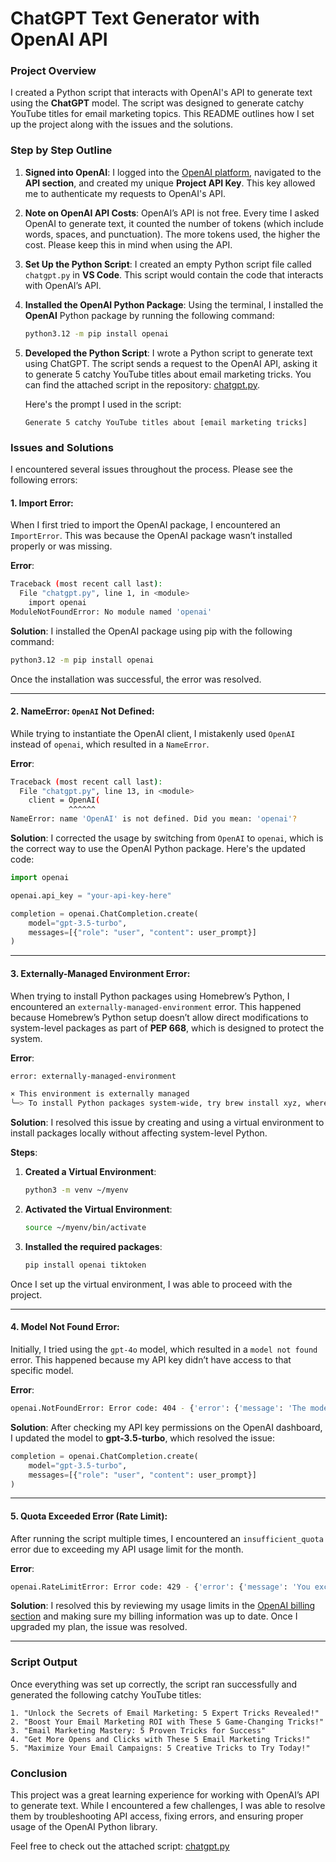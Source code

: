 # ChatGPT Text Generator with OpenAI API

### Project Overview
I created a Python script that interacts with OpenAI's API to generate text using the **ChatGPT** model. The script was designed to generate catchy YouTube titles for email marketing topics. This README outlines how I set up the project along with the issues and the solutions.

### Step by Step Outline

1. **Signed into OpenAI**:
   I logged into the [OpenAI platform](https://platform.openai.com/), navigated to the **API section**, and created my unique **Project API Key**. This key allowed me to authenticate my requests to OpenAI's API.

2. **Note on OpenAI API Costs**:
   OpenAI’s API is not free. Every time I asked OpenAI to generate text, it counted the number of tokens (which include words, spaces, and punctuation). The more tokens used, the higher the cost. Please keep this in mind when using the API.

3. **Set Up the Python Script**:
   I created an empty Python script file called `chatgpt.py` in **VS Code**. This script would contain the code that interacts with OpenAI’s API.

4. **Installed the OpenAI Python Package**:
   Using the terminal, I installed the **OpenAI** Python package by running the following command:
   ```bash
   python3.12 -m pip install openai
   ```

5. **Developed the Python Script**:
   I wrote a Python script to generate text using ChatGPT. The script sends a request to the OpenAI API, asking it to generate 5 catchy YouTube titles about email marketing tricks. You can find the attached script in the repository: [chatgpt.py](./chatgpt.py).

   Here's the prompt I used in the script:
   ```
   Generate 5 catchy YouTube titles about [email marketing tricks]
   ```

### Issues and Solutions

I encountered several issues throughout the process. Please see the following errors:

#### **1. Import Error**:
When I first tried to import the OpenAI package, I encountered an `ImportError`. This was because the OpenAI package wasn’t installed properly or was missing.

**Error**:
```bash
Traceback (most recent call last):
  File "chatgpt.py", line 1, in <module>
    import openai
ModuleNotFoundError: No module named 'openai'
```

**Solution**:
I installed the OpenAI package using pip with the following command:
```bash
python3.12 -m pip install openai
```
Once the installation was successful, the error was resolved.

---

#### **2. NameError: `OpenAI` Not Defined**:
While trying to instantiate the OpenAI client, I mistakenly used `OpenAI` instead of `openai`, which resulted in a `NameError`.

**Error**:
```bash
Traceback (most recent call last):
  File "chatgpt.py", line 13, in <module>
    client = OpenAI(
             ^^^^^^
NameError: name 'OpenAI' is not defined. Did you mean: 'openai'?
```

**Solution**:
I corrected the usage by switching from `OpenAI` to `openai`, which is the correct way to use the OpenAI Python package. Here's the updated code:
```python
import openai

openai.api_key = "your-api-key-here"

completion = openai.ChatCompletion.create(
    model="gpt-3.5-turbo",
    messages=[{"role": "user", "content": user_prompt}]
)
```

---

#### **3. Externally-Managed Environment Error**:
When trying to install Python packages using Homebrew’s Python, I encountered an `externally-managed-environment` error. This happened because Homebrew’s Python setup doesn’t allow direct modifications to system-level packages as part of **PEP 668**, which is designed to protect the system.

**Error**:
```bash
error: externally-managed-environment

× This environment is externally managed
╰─> To install Python packages system-wide, try brew install xyz, where xyz is the package you are trying to install.
```

**Solution**:
I resolved this issue by creating and using a virtual environment to install packages locally without affecting system-level Python.

**Steps**:
1. **Created a Virtual Environment**:
   ```bash
   python3 -m venv ~/myenv
   ```

2. **Activated the Virtual Environment**:
   ```bash
   source ~/myenv/bin/activate
   ```

3. **Installed the required packages**:
   ```bash
   pip install openai tiktoken
   ```

Once I set up the virtual environment, I was able to proceed with the project.

---

#### **4. Model Not Found Error**:
Initially, I tried using the `gpt-4o` model, which resulted in a `model not found` error. This happened because my API key didn’t have access to that specific model.

**Error**:
```bash
openai.NotFoundError: Error code: 404 - {'error': {'message': 'The model `gpt-4o` does not exist or you do not have access to it.'}}
```

**Solution**:
After checking my API key permissions on the OpenAI dashboard, I updated the model to **gpt-3.5-turbo**, which resolved the issue:
```python
completion = openai.ChatCompletion.create(
    model="gpt-3.5-turbo",
    messages=[{"role": "user", "content": user_prompt}]
)
```

---

#### **5. Quota Exceeded Error (Rate Limit)**:
After running the script multiple times, I encountered an `insufficient_quota` error due to exceeding my API usage limit for the month.

**Error**:
```bash
openai.RateLimitError: Error code: 429 - {'error': {'message': 'You exceeded your current quota, please check your plan and billing details.'}}
```

**Solution**:
I resolved this by reviewing my usage limits in the [OpenAI billing section](https://platform.openai.com/account/usage) and making sure my billing information was up to date. Once I upgraded my plan, the issue was resolved.

---

### Script Output

Once everything was set up correctly, the script ran successfully and generated the following catchy YouTube titles:

```
1. "Unlock the Secrets of Email Marketing: 5 Expert Tricks Revealed!"
2. "Boost Your Email Marketing ROI with These 5 Game-Changing Tricks!"
3. "Email Marketing Mastery: 5 Proven Tricks for Success"
4. "Get More Opens and Clicks with These 5 Email Marketing Tricks!"
5. "Maximize Your Email Campaigns: 5 Creative Tricks to Try Today!"
```

### Conclusion
This project was a great learning experience for working with OpenAI’s API to generate text. While I encountered a few challenges, I was able to resolve them by troubleshooting API access, fixing errors, and ensuring proper usage of the OpenAI Python library.

Feel free to check out the attached script: [chatgpt.py](./chatgpt.py)


